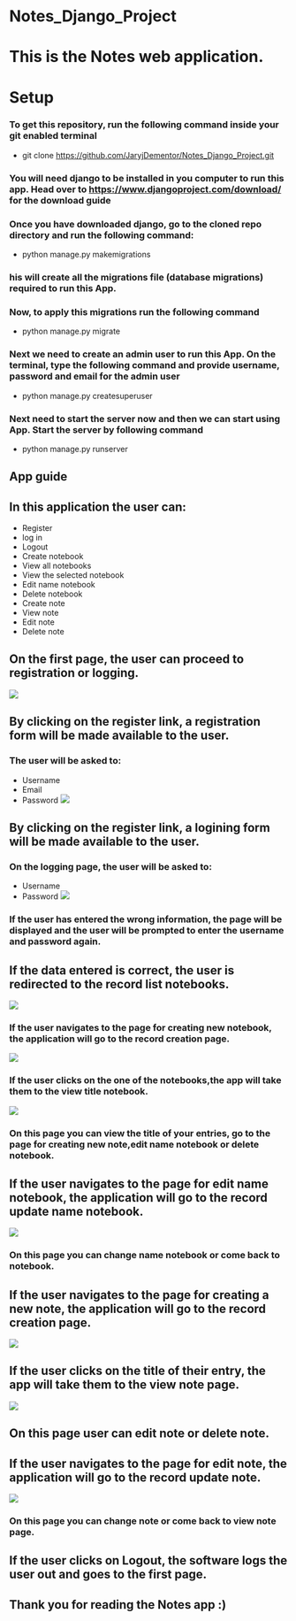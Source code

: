 # Notes_Django_Project

# This is the Notes web application.

# Setup

### To get this repository, run the following command inside your git enabled terminal

* git clone https://github.com/JaryjDementor/Notes_Django_Project.git

### You will need django to be installed in you computer to run this app. Head over to https://www.djangoproject.com/download/ for the download guide

### Once you have downloaded django, go to the cloned repo directory and run the following command:
* python manage.py makemigrations

### his will create all the migrations file (database migrations) required to run this App.

### Now, to apply this migrations run the following command
* python manage.py migrate

### Next we need to create an admin user to run this App. On the terminal, type the following command and provide username, password and email for the admin user
* python manage.py createsuperuser

### Next need to start the server now and then we can start using App. Start the server by following command
* python manage.py runserver

## App guide
## In this application the user can:
* Register 
* log in 
* Logout 
* Create notebook
* View all notebooks
* View the selected notebook
* Edit name notebook
* Delete notebook
* Create note 
* View note
* Edit note
* Delete note

## On the first page, the user can proceed to registration or logging.
![](img_For_README/firstpage.png)

## By clicking on the register link, a registration form will be made available to the user.
### The user will be asked to:
* Username
* Email
* Password
![](img_For_README/registration.png)

## By clicking on the register link, a logining form will be made available to the user.
### On the logging page, the user will be asked to:
* Username
* Password
![](img_For_README/logging.png)

### If the user has entered the wrong information, the page will be displayed and the user will be prompted to enter the username and password again.
## If the data entered is correct, the user is redirected to the record list notebooks.
![](img_For_README/notebooks.png)

### If the user navigates to the page for creating new notebook, the application will go to the record creation page.
![](img_For_README/creat_notebook.png)

### If the user clicks on the one of the notebooks,the app will take them to the view title notebook.
![](img_For_README/notebook.png)

### On this page you can view the title of your entries, go to the page for creating new note,edit name notebook or delete notebook.

## If the user navigates to the page for edit name notebook, the application will go to the record update name notebook.
![](img_For_README/update_notebook.png)
### On this page you can change name notebook or come back to notebook.

## If the user navigates to the page for creating a new note, the application will go to the record creation page.
![](img_For_README/create_note.png)


## If the user clicks on the title of their entry, the app will take them to the view note page.
![](img_For_README/note.png)

## On this page user can edit note or delete note. 

## If the user navigates to the page for edit note, the application will go to the record update note.
![](img_For_README/update_note.png)

### On this page you can change note or come back to view note page.

## If the user clicks on Logout, the software logs the user out and goes to the first page.

## Thank you for reading the Notes app :)


